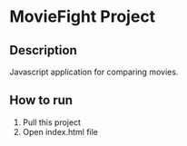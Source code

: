 # MovieFight Project

## Description
Javascript application for comparing movies.

## How to run
1. Pull this project
2. Open index.html file

